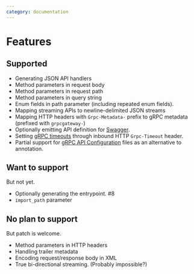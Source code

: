 ```yaml
---
category: documentation
---
```


# Features

## Supported
* Generating JSON API handlers
* Method parameters in request body
* Method parameters in request path
* Method parameters in query string
* Enum fields in path parameter (including repeated enum fields).
* Mapping streaming APIs to newline-delimited JSON streams
* Mapping HTTP headers with `Grpc-Metadata-` prefix to gRPC metadata (prefixed with `grpcgateway-`)
* Optionally emitting API definition for [Swagger](http://swagger.io).
* Setting [gRPC timeouts](https://github.com/grpc/grpc/blob/master/doc/PROTOCOL-HTTP2.md) through inbound HTTP `Grpc-Timeout` header.
* Partial support for [gRPC API Configuration](https://cloud.google.com/endpoints/docs/grpc/grpc-service-config) files as an alternative to annotation.

## Want to support
But not yet.
* Optionally generating the entrypoint. #8
* `import_path` parameter

## No plan to support
But patch is welcome.
* Method parameters in HTTP headers
* Handling trailer metadata
* Encoding request/response body in XML
* True bi-directional streaming. (Probably impossible?)
